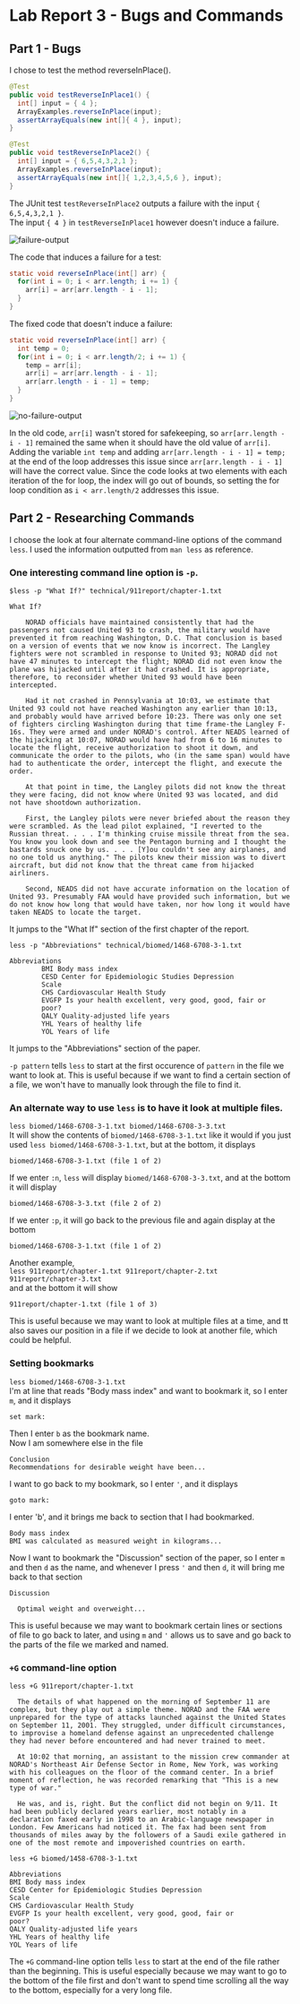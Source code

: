 # Lab Report 3 - Bugs and Commands  
## Part 1 - Bugs  
I chose to test the method reverseInPlace().  

```java
@Test
public void testReverseInPlace1() {
  int[] input = { 4 };
  ArrayExamples.reverseInPlace(input);
  assertArrayEquals(new int[]{ 4 }, input);
}

@Test 
public void testReverseInPlace2() {
  int[] input = { 6,5,4,3,2,1 };
  ArrayExamples.reverseInPlace(input);
  assertArrayEquals(new int[]{ 1,2,3,4,5,6 }, input);
}
```   
The JUnit test `testReverseInPlace2` outputs a failure with the input `{ 6,5,4,3,2,1 }`.  
The input `{ 4 }` in `testReverseInPlace1` however doesn't induce a failure.  

![failure-output](failure-output.png)  

The code that induces a failure for a test:  
```java
static void reverseInPlace(int[] arr) {
  for(int i = 0; i < arr.length; i += 1) {
    arr[i] = arr[arr.length - i - 1];
  }
}
```
The fixed code that doesn't induce a failure:  
```java
static void reverseInPlace(int[] arr) {
  int temp = 0;
  for(int i = 0; i < arr.length/2; i += 1) {
    temp = arr[i];
    arr[i] = arr[arr.length - i - 1];
    arr[arr.length - i - 1] = temp;
  }
}
```
![no-failure-output](no-failure-output.png)  

In the old code, `arr[i]` wasn't stored for safekeeping, so `arr[arr.length - i - 1]` remained the same when it should have the old value of `arr[i]`. Adding the variable `int temp` and adding `arr[arr.length - i - 1] = temp;` at the end of the loop addresses this issue since `arr[arr.length - i - 1]` will have the correct value. Since the code looks at two elements with each iteration of the for loop, the index will go out of bounds, so setting the for loop condition as `i < arr.length/2` addresses this issue.  

## Part 2 - Researching Commands   
I choose the look at four alternate command-line options of the command `less`. I used the information outputted from `man less` as reference.  

### One interesting command line option is `-p`.

`$less -p "What If?" technical/911report/chapter-1.txt`

```
What If?

    NORAD officials have maintained consistently that had the passengers not caused United 93 to crash, the military would have prevented it from reaching Washington, D.C. That conclusion is based on a version of events that we now know is incorrect. The Langley fighters were not scrambled in response to United 93; NORAD did not have 47 minutes to intercept the flight; NORAD did not even know the plane was hijacked until after it had crashed. It is appropriate, therefore, to reconsider whether United 93 would have been intercepted.

    Had it not crashed in Pennsylvania at 10:03, we estimate that United 93 could not have reached Washington any earlier than 10:13, and probably would have arrived before 10:23. There was only one set of fighters circling Washington during that time frame-the Langley F-16s. They were armed and under NORAD's control. After NEADS learned of the hijacking at 10:07, NORAD would have had from 6 to 16 minutes to locate the flight, receive authorization to shoot it down, and communicate the order to the pilots, who (in the same span) would have had to authenticate the order, intercept the flight, and execute the order.

    At that point in time, the Langley pilots did not know the threat they were facing, did not know where United 93 was located, and did not have shootdown authorization.

    First, the Langley pilots were never briefed about the reason they were scrambled. As the lead pilot explained, "I reverted to the Russian threat. . . . I'm thinking cruise missile threat from the sea. You know you look down and see the Pentagon burning and I thought the bastards snuck one by us. . . . [Y]ou couldn't see any airplanes, and no one told us anything." The pilots knew their mission was to divert aircraft, but did not know that the threat came from hijacked airliners.

    Second, NEADS did not have accurate information on the location of United 93. Presumably FAA would have provided such information, but we do not know how long that would have taken, nor how long it would have taken NEADS to locate the target.
```
It jumps to the "What If" section of the first chapter of the report.  
 
`less -p "Abbreviations" technical/biomed/1468-6708-3-1.txt`

```
Abbreviations
        BMI Body mass index
        CESD Center for Epidemiologic Studies Depression
        Scale
        CHS Cardiovascular Health Study
        EVGFP Is your health excellent, very good, good, fair or
        poor?
        QALY Quality-adjusted life years
        YHL Years of healthy life
        YOL Years of life
```
It jumps to the "Abbreviations" section of the paper.  

`-p pattern` tells `less` to start at the first occurence of `pattern` in the file we want to look at. This is useful because if we want to find a certain section of a file, we won't have to manually look through the file to find it.  

### An alternate way to use `less` is to have it look at multiple files.   
`less biomed/1468-6708-3-1.txt biomed/1468-6708-3-3.txt`  
It will show the contents of `biomed/1468-6708-3-1.txt` like it would if you just used `less biomed/1468-6708-3-1.txt`, but at the bottom, it displays
```
biomed/1468-6708-3-1.txt (file 1 of 2)
```  
If we enter `:n`, `less` will display `biomed/1468-6708-3-3.txt`, and at the bottom it will display 
```
biomed/1468-6708-3-3.txt (file 2 of 2)
```  
If we enter `:p`, it will go back to the previous file and again display at the bottom 
```
biomed/1468-6708-3-1.txt (file 1 of 2)
```
Another example,  
`less 911report/chapter-1.txt 911report/chapter-2.txt 911report/chapter-3.txt`  
and at the bottom it will show  
```
911report/chapter-1.txt (file 1 of 3)
```

This is useful because we may want to look at multiple files at a time, and tt also saves our position in a file if we decide to look at another file, which could be helpful.  

### Setting bookmarks  
`less biomed/1468-6708-3-1.txt`  
I'm at line that reads "Body mass index" and want to bookmark it, so I enter `m`, and it displays   
```
set mark:
```
Then I enter `b` as the bookmark name.  
Now I am somewhere else in the file 
```
Conclusion
Recommendations for desirable weight have been...
```
I want to go back to my bookmark, so I enter `'`, and it displays
```
goto mark:
```
I enter 'b', and it brings me back to section that I had bookmarked.  
```
Body mass index
BMI was calculated as measured weight in kilograms...
```
Now I want to bookmark the "Discussion" section of the paper, so I enter `m` and then `d` as the name, and whenever I press `'` and then `d`, it will bring me back to that section  
```
Discussion
        
  Optimal weight and overweight...
```
This is useful because we may want to bookmark certain lines or sections of file to go back to later, and using `m` and `'` allows us to save and go back to the parts of the file we marked and named.  

### `+G` command-line option  
`less +G 911report/chapter-1.txt`  
```
  The details of what happened on the morning of September 11 are complex, but they play out a simple theme. NORAD and the FAA were unprepared for the type of attacks launched against the United States on September 11, 2001. They struggled, under difficult circumstances, to improvise a homeland defense against an unprecedented challenge they had never before encountered and had never trained to meet.

  At 10:02 that morning, an assistant to the mission crew commander at NORAD's Northeast Air Defense Sector in Rome, New York, was working with his colleagues on the floor of the command center. In a brief moment of reflection, he was recorded remarking that "This is a new type of war."

  He was, and is, right. But the conflict did not begin on 9/11. It had been publicly declared years earlier, most notably in a declaration faxed early in 1998 to an Arabic-language newspaper in London. Few Americans had noticed it. The fax had been sent from thousands of miles away by the followers of a Saudi exile gathered in one of the most remote and impoverished countries on earth.
```

`less +G biomed/1458-6708-3-1.txt`  
```
Abbreviations
BMI Body mass index
CESD Center for Epidemiologic Studies Depression
Scale
CHS Cardiovascular Health Study
EVGFP Is your health excellent, very good, good, fair or
poor?
QALY Quality-adjusted life years
YHL Years of healthy life
YOL Years of life
```
The `+G` command-line option tells `less` to start at the end of the file rather than the beginning. This is useful especially because we may want to go to the bottom of the file first and don't want to spend time scrolling all the way to the bottom, especially for a very long file.  




      
